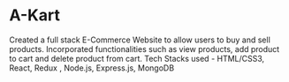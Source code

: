 # A-Kart
Created a full stack E-Commerce Website to allow users to buy and sell products. Incorporated functionalities such as view products, add product to cart and delete product from cart.
Tech Stacks used - HTML/CSS3, React, Redux , Node.js, Express.js, MongoDB
